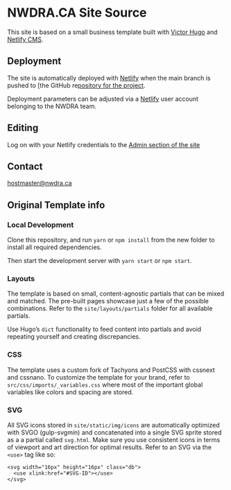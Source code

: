 # NWDRA.CA Site Source

This site is based on  a small business template built with [Victor Hugo](https://github.com/netlify/victor-hugo) and [Netlify CMS](https://github.com/netlify/netlify-cms).  

## Deployment 

The site is automatically deployed with [Netlify](https://www.netlify.com) when the main branch is pushed to [the GitHub re[pository for the project](https://github.com/qvnwdra/nwdra-hugo). 

Deployment parameters can be adjusted via a [Netlify](https://www.netlify.com) user account belonging to the NWDRA team.  

## Editing

Log on with your Netlify credentials to the [Admin section of the site](https://nwdra.ca/admin)


## Contact

hostmaster@nwdra.ca

## Original Template info

### Local Development

Clone this repository, and run `yarn` or `npm install` from the new folder to install all required dependencies.

Then start the development server with `yarn start` or `npm start`.

### Layouts

The template is based on small, content-agnostic partials that can be mixed and matched. The pre-built pages showcase just a few of the possible combinations. Refer to the `site/layouts/partials` folder for all available partials.

Use Hugo’s `dict` functionality to feed content into partials and avoid repeating yourself and creating discrepancies.

### CSS

The template uses a custom fork of Tachyons and PostCSS with cssnext and cssnano. To customize the template for your brand, refer to `src/css/imports/_variables.css` where most of the important global variables like colors and spacing are stored.

### SVG

All SVG icons stored in `site/static/img/icons` are automatically optimized with SVGO (gulp-svgmin) and concatenated into a single SVG sprite stored as a a partial called `svg.html`. Make sure you use consistent icons in terms of viewport and art direction for optimal results. Refer to an SVG via the `<use>` tag like so:

```
<svg width="16px" height="16px" class="db">
  <use xlink:href="#SVG-ID"></use>
</svg>
```
